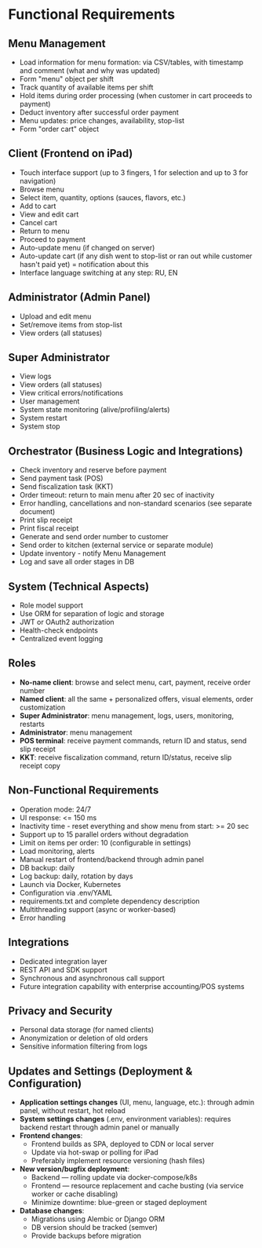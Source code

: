 # Functional Requirements

## Menu Management

- Load information for menu formation: via CSV/tables, with timestamp and comment (what and why was updated)
- Form "menu" object per shift
- Track quantity of available items per shift
- Hold items during order processing (when customer in cart proceeds to payment)
- Deduct inventory after successful order payment
- Menu updates: price changes, availability, stop-list
- Form "order cart" object

## Client (Frontend on iPad)

- Touch interface support (up to 3 fingers, 1 for selection and up to 3 for navigation)
- Browse menu
- Select item, quantity, options (sauces, flavors, etc.)
- Add to cart
- View and edit cart
- Cancel cart
- Return to menu
- Proceed to payment
- Auto-update menu (if changed on server)
- Auto-update cart (if any dish went to stop-list or ran out while customer hasn't paid yet) = notification about this
- Interface language switching at any step: RU, EN

## Administrator (Admin Panel)

- Upload and edit menu
- Set/remove items from stop-list
- View orders (all statuses)

## Super Administrator

- View logs
- View orders (all statuses)
- View critical errors/notifications
- User management
- System state monitoring (alive/profiling/alerts)
- System restart
- System stop

## Orchestrator (Business Logic and Integrations)

- Check inventory and reserve before payment
- Send payment task (POS)
- Send fiscalization task (KKT)
- Order timeout: return to main menu after 20 sec of inactivity
- Error handling, cancellations and non-standard scenarios (see separate document)
- Print slip receipt
- Print fiscal receipt
- Generate and send order number to customer
- Send order to kitchen (external service or separate module)
- Update inventory - notify Menu Management
- Log and save all order stages in DB

## System (Technical Aspects)

- Role model support
- Use ORM for separation of logic and storage
- JWT or OAuth2 authorization
- Health-check endpoints
- Centralized event logging

## Roles

- **No-name client**: browse and select menu, cart, payment, receive order number
- **Named client**: all the same + personalized offers, visual elements, order customization
- **Super Administrator**: menu management, logs, users, monitoring, restarts
- **Administrator**: menu management
- **POS terminal**: receive payment commands, return ID and status, send slip receipt
- **KKT**: receive fiscalization command, return ID/status, receive slip receipt copy

## Non-Functional Requirements

- Operation mode: 24/7
- UI response: <= 150 ms
- Inactivity time - reset everything and show menu from start: >= 20 sec
- Support up to 15 parallel orders without degradation
- Limit on items per order: 10 (configurable in settings)
- Load monitoring, alerts
- Manual restart of frontend/backend through admin panel
- DB backup: daily
- Log backup: daily, rotation by days
- Launch via Docker, Kubernetes
- Configuration via .env/YAML
- requirements.txt and complete dependency description
- Multithreading support (async or worker-based)
- Error handling

## Integrations

- Dedicated integration layer
- REST API and SDK support
- Synchronous and asynchronous call support
- Future integration capability with enterprise accounting/POS systems

## Privacy and Security

- Personal data storage (for named clients)
- Anonymization or deletion of old orders
- Sensitive information filtering from logs

## Updates and Settings (Deployment & Configuration)

- **Application settings changes** (UI, menu, language, etc.): through admin panel, without restart, hot reload
- **System settings changes** (.env, environment variables): requires backend restart through admin panel or manually
- **Frontend changes**:
  - Frontend builds as SPA, deployed to CDN or local server
  - Update via hot-swap or polling for iPad
  - Preferably implement resource versioning (hash files)
- **New version/bugfix deployment**:
  - Backend — rolling update via docker-compose/k8s
  - Frontend — resource replacement and cache busting (via service worker or cache disabling)
  - Minimize downtime: blue-green or staged deployment
- **Database changes**:
  - Migrations using Alembic or Django ORM
  - DB version should be tracked (semver)
  - Provide backups before migration